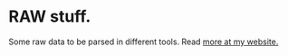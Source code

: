 # RAW stuff.

Some raw data to be parsed in different tools. Read [more at my website.](http://binfalse.de/software/parseable-biodata/)
